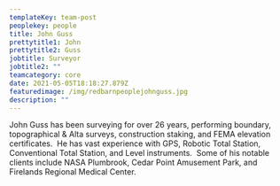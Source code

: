 ```yaml
---
templateKey: team-post
peoplekey: people
title: John Guss
prettytitle1: John
prettytitle2: Guss
jobtitle: Surveyor
jobtitle2: ""
teamcategory: core
date: 2021-05-05T18:18:27.879Z
featuredimage: /img/redbarnpeoplejohnguss.jpg
description: ""
---
```


<!--StartFragment-->

John Guss has been surveying for over 26 years, performing boundary, topographical & Alta surveys, construction staking, and FEMA elevation certificates.  He has vast experience with GPS, Robotic Total Station, Conventional Total Station, and Level instruments.  Some of his notable clients include NASA Plumbrook, Cedar Point Amusement Park, and Firelands Regional Medical Center.

<!--EndFragment-->
